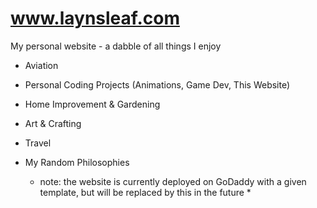 # www.laynsleaf.com
My personal website - a dabble of all things I enjoy
- Aviation
- Personal Coding Projects (Animations, Game Dev, This Website)
- Home Improvement & Gardening
- Art & Crafting
- Travel
- My Random Philosophies

  * note: the website is currently deployed on GoDaddy with a given template, but will be replaced by this in the future *
